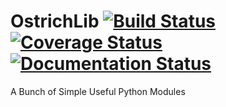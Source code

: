 # OstrichLib [![Build Status](https://travis-ci.org/TheOstrichIO/ostrichlib.svg?branch=master)](https://travis-ci.org/TheOstrichIO/ostrichlib) [![Coverage Status](https://coveralls.io/repos/github/TheOstrichIO/ostrichlib/badge.svg?branch=coveralls-travis)](https://coveralls.io/github/TheOstrichIO/ostrichlib?branch=master) [![Documentation Status](http://readthedocs.org/projects/ostrichlib/badge/?version=latest)](http://ostrichlib.readthedocs.org/en/latest/?badge=latest)

A Bunch of Simple Useful Python Modules
